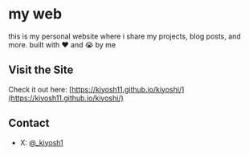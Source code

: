 
# my web

this is my personal website where i share my projects, blog posts, and more. built with ❤️ and 😭 by me 

## Visit the Site

Check it out here: [https://kiyosh11.github.io/kiyoshi/](https://kiyosh11.github.io/kiyoshi/)

## Contact

- X: [@_kiyosh1](https://x.com/_kiyosh1) 
